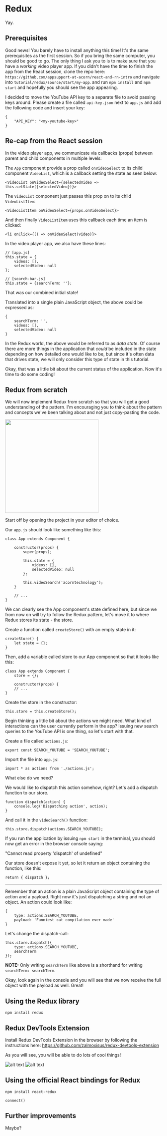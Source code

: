 # Redux

Yay.

## Prerequisites

Good news! You barely have to install anything this time! It's the same prerequisites as the first session. So if you bring the same computer, you should be good to go. The only thing I ask you to is to make sure that you have a *working* video player app. If you didn't have the time to finish the app from the React session, clone the repo here:
`https://github.com/appsupport-at-acorn/react-and-rn-intro` and navigate into `tutorial/redux/source/start/my-app`. and run `npm install` and `npm start` and hopefully you should see the app appearing.

I decided to move the YouTube API key to a separate file to avoid passing keys around. Please create a file called `api-key.json` next to `app.js` and add the following code and insert your key:

    {
        "API_KEY": "<my-youtube-key>"
    }

## Re-cap from the React session

In the video player app, we communicate via callbacks (props) between parent and child components in multiple levels:

The `App` component provide a prop called `onVideoSelect` to its child component `VideoList`, which is a callback setting the state as seen below:

    <VideoList onVideoSelect={selectedVideo => this.setState({selectedVideo})}>

The `VideoList` component just passes this prop on to its child `VideoListItem`:

    <VideoListItem onVideoSelect={props.onVideoSelect}>

And then finally `VideoListItem` uses this callback each time an item is clicked:

    <li onClick={() => onVideoSelect(video)}>

In the video player app, we also have these lines:

    // [app.js]
    this.state = {
        videos: [],
        selectedVideo: null
    };

    // [search-bar.js]
    this.state = {searchTerm: ''};

That was our combined initial state!

Translated into a single plain JavaScript object, the above could be expressed as:

    {
        searchTerm: '',
        videos: [],
        selectedVideo: null
    }

In the Redux world, the above would be referred to as *data state*. Of course there are more things in the application that *could* be included in the state depending on how detailed one would like to be, but since it's often data that drives state, we will only consider this type of state in this tutorial.

Okay, that was a little bit about the current status of the application. Now it's time to do some coding!

## Redux from scratch

We will now implement Redux from scratch so that you will get a good understanding of the pattern. I'm encouraging you to think about the pattern and concepts we've been talking about and not just copy-pasting the code.

<img src="images/data-flow3.png" height="300"/>

Start off by opening the project in your editor of choice.

Our `app.js` should look like something like this:

    class App extends Component {

        constructor(props) {
            super(props);

            this.state = {
                videos: [],
                selectedVideo: null
            };

            this.videoSearch('acorntechnology');
        }

        // ...
    }

We can clearly see the App component's state defined here, but since we from now on will try to follow the Redux pattern, let's move it to where Redux stores its state - the store.

Create a function called `createStore()` with an empty state in it:

    createStore() {
        let state = {};
    }

Then, add a variable called store to our App component so that it looks like this:

    class App extends Component {
        store = {};

        constructor(props) {
        // ...
    }

Create the store in the constructor:

    this.store = this.createStore();

 Begin thinking a little bit about the actions we might need. What kind of interactions can the user currently perform in the app? Issuing new search queries to the YouTube API is one thing, so let's start with that.

Create a file called `actions.js`:

    export const SEARCH_YOUTUBE = 'SEARCH_YOUTUBE';

Import the file into `app.js`:

    import * as actions from './actions.js';

What else do we need?

We would like to dispatch this action somehow, right? Let's add a dispatch function to our store.

    function dispatch(action) {
        console.log('Dispatching action', action);
    }

And call it in the `videoSearch()` function:

    this.store.dispatch(actions.SEARCH_YOUTUBE);

If you run the application by issuing `npm start` in the terminal, you should now get an error in the browser console saying:

"Cannot read property 'dispatch' of undefined"

Our store doesn't expose it yet, so let it return an object containing the function, like this:

    return { dispatch };

***

Remember that an action is a plain JavaScript object containing the type of action and a payload. Right now it's just dispatching a string and not an object. An action could look like:

    {
        type: actions.SEARCH_YOUTUBE,
        payload: 'Funniest cat compilation ever made'
    }

Let's change the dispatch-call:

    this.store.dispatch({
        type: actions.SEARCH_YOUTUBE,
        searchTerm
    });

**NOTE:** Only writing `searchTerm` like above is a shorthand for writing `searchTerm: searchTerm`.

Okay, look again in the console and you will see that we now receive the full object with the payload as well. Great!




## Using the Redux library
`npm install redux`

## Redux DevTools Extension

Install Redux DevTools Extension in the browser by following the instructions here: https://github.com/zalmoxisus/redux-devtools-extension

As you will see, you will be able to do lots of cool things!

![alt text](images/redux-devtools.png)
![alt text](images/redux-devtools2.png)

## Using the official React bindings for Redux

`npm install react-redux`

`connect()`

## Further improvements

Maybe?